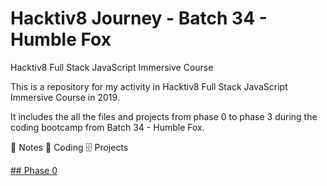 # Hacktiv8 Journey - Batch 34 - Humble Fox
Hacktiv8 Full Stack JavaScript Immersive Course

This is a repository for my activity in Hacktiv8 Full Stack JavaScript Immersive Course in 2019.

It includes the all the files and projects from phase 0 to phase 3 during the coding bootcamp from Batch 34 - Humble Fox.

:closed_book: Notes
:floppy_disk: Coding
:file_cabinet: Projects

[## Phase 0](https://github.com/andreassosilo/hacktiv8/tree/master/phase0)
